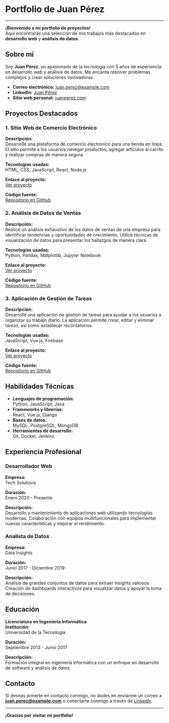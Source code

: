 # Portfolio de Juan Pérez

---

**¡Bienvenido a mi portfolio de proyectos!**  
Aquí encontrarás una selección de mis trabajos más destacados en **desarrollo web** y **análisis de datos**.

## Sobre mí

Soy **Juan Pérez**, un apasionado de la tecnología con 5 años de experiencia en desarrollo web y análisis de datos. Me encanta resolver problemas complejos y crear soluciones innovadoras.

- **Correo electrónico:** juan.perez@example.com
- **LinkedIn:** [Juan Pérez](https://www.linkedin.com/in/juanperez)
- **Sitio web personal:** [juanperez.com](https://www.juanperez.com)

## Proyectos Destacados

### 1. Sitio Web de Comercio Electrónico

**Descripción:**  
Desarrollé una plataforma de comercio electrónico para una tienda en línea. El sitio permite a los usuarios navegar productos, agregar artículos al carrito y realizar compras de manera segura.

**Tecnologías usadas:**  
HTML, CSS, JavaScript, React, Node.js

**Enlace al proyecto:**  
[Ver proyecto](https://www.enlacealproyecto1.com)

**Código fuente:**  
[Repositorio en GitHub](https://github.com/juanperez/proyecto1)

### 2. Análisis de Datos de Ventas

**Descripción:**  
Realicé un análisis exhaustivo de los datos de ventas de una empresa para identificar tendencias y oportunidades de crecimiento. Utilicé técnicas de visualización de datos para presentar los hallazgos de manera clara.

**Tecnologías usadas:**  
Python, Pandas, Matplotlib, Jupyter Notebook

**Enlace al proyecto:**  
[Ver proyecto](https://www.enlacealproyecto2.com)

**Código fuente:**  
[Repositorio en GitHub](https://github.com/juanperez/proyecto2)

### 3. Aplicación de Gestión de Tareas

**Descripción:**  
Desarrollé una aplicación de gestión de tareas para ayudar a los usuarios a organizar su trabajo diario. La aplicación permite crear, editar y eliminar tareas, así como establecer recordatorios.

**Tecnologías usadas:**  
JavaScript, Vue.js, Firebase

**Enlace al proyecto:**  
[Ver proyecto](https://www.enlacealproyecto3.com)

**Código fuente:**  
[Repositorio en GitHub](https://github.com/juanperez/proyecto3)

## Habilidades Técnicas

- **Lenguajes de programación:**  
  Python, JavaScript, Java
- **Frameworks y librerías:**  
  React, Vue.js, Django
- **Bases de datos:**  
  MySQL, PostgreSQL, MongoDB
- **Herramientas de desarrollo:**  
  Git, Docker, Jenkins

## Experiencia Profesional

### Desarrollador Web
**Empresa:**  
Tech Solutions

**Duración:**  
Enero 2020 - Presente

**Descripción:**  
Desarrollo y mantenimiento de aplicaciones web utilizando tecnologías modernas. Colaboración con equipos multifuncionales para implementar nuevas características y mejorar el rendimiento.

### Analista de Datos
**Empresa:**  
Data Insights

**Duración:**  
Junio 2017 - Diciembre 2019

**Descripción:**  
Análisis de grandes conjuntos de datos para extraer insights valiosos. Creación de dashboards interactivos para visualizar datos y apoyar la toma de decisiones.

## Educación

**Licenciatura en Ingeniería Informática**  
**Institución:**  
Universidad de la Tecnología

**Duración:**  
Septiembre 2013 - Junio 2017

**Descripción:**  
Formación integral en ingeniería informática con un enfoque en desarrollo de software y análisis de datos.

## Contacto

Si deseas ponerte en contacto conmigo, no dudes en enviarme un correo a **juan.perez@example.com** o conectarte conmigo a través de [LinkedIn](https://www.linkedin.com/in/juanperez).

---

**¡Gracias por visitar mi portfolio!**

